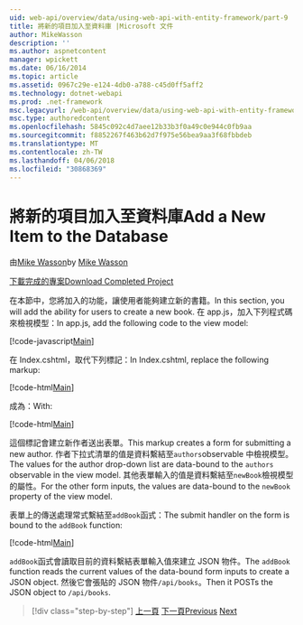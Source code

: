 ```yaml
---
uid: web-api/overview/data/using-web-api-with-entity-framework/part-9
title: 將新的項目加入至資料庫 |Microsoft 文件
author: MikeWasson
description: ''
ms.author: aspnetcontent
manager: wpickett
ms.date: 06/16/2014
ms.topic: article
ms.assetid: 0967c29e-e124-4db0-a788-c45d0ff5aff2
ms.technology: dotnet-webapi
ms.prod: .net-framework
msc.legacyurl: /web-api/overview/data/using-web-api-with-entity-framework/part-9
msc.type: authoredcontent
ms.openlocfilehash: 5845c092c4d7aee12b33b3f0a49c0e944c0fb9aa
ms.sourcegitcommit: f8852267f463b62d7f975e56bea9aa3f68fbbdeb
ms.translationtype: MT
ms.contentlocale: zh-TW
ms.lasthandoff: 04/06/2018
ms.locfileid: "30868369"
---
```

<a name="add-a-new-item-to-the-database"></a><span data-ttu-id="96c7b-102">將新的項目加入至資料庫</span><span class="sxs-lookup"><span data-stu-id="96c7b-102">Add a New Item to the Database</span></span>
====================
<span data-ttu-id="96c7b-103">由[Mike Wasson](https://github.com/MikeWasson)</span><span class="sxs-lookup"><span data-stu-id="96c7b-103">by [Mike Wasson](https://github.com/MikeWasson)</span></span>

[<span data-ttu-id="96c7b-104">下載完成的專案</span><span class="sxs-lookup"><span data-stu-id="96c7b-104">Download Completed Project</span></span>](https://github.com/MikeWasson/BookService)

<span data-ttu-id="96c7b-105">在本節中，您將加入的功能，讓使用者能夠建立新的書籍。</span><span class="sxs-lookup"><span data-stu-id="96c7b-105">In this section, you will add the ability for users to create a new book.</span></span> <span data-ttu-id="96c7b-106">在 app.js，加入下列程式碼來檢視模型：</span><span class="sxs-lookup"><span data-stu-id="96c7b-106">In app.js, add the following code to the view model:</span></span>

[!code-javascript[Main](part-9/samples/sample1.js)]

<span data-ttu-id="96c7b-107">在 Index.cshtml，取代下列標記：</span><span class="sxs-lookup"><span data-stu-id="96c7b-107">In Index.cshtml, replace the following markup:</span></span>

[!code-html[Main](part-9/samples/sample2.html)]

<span data-ttu-id="96c7b-108">成為：</span><span class="sxs-lookup"><span data-stu-id="96c7b-108">With:</span></span>

[!code-html[Main](part-9/samples/sample3.html)]

<span data-ttu-id="96c7b-109">這個標記會建立新作者送出表單。</span><span class="sxs-lookup"><span data-stu-id="96c7b-109">This markup creates a form for submitting a new author.</span></span> <span data-ttu-id="96c7b-110">作者下拉式清單的值是資料繫結至`authors`observable 中檢視模型。</span><span class="sxs-lookup"><span data-stu-id="96c7b-110">The values for the author drop-down list are data-bound to the `authors` observable in the view model.</span></span> <span data-ttu-id="96c7b-111">其他表單輸入的值是資料繫結至`newBook`檢視模型的屬性。</span><span class="sxs-lookup"><span data-stu-id="96c7b-111">For the other form inputs, the values are data-bound to the `newBook` property of the view model.</span></span>

<span data-ttu-id="96c7b-112">表單上的傳送處理常式繫結至`addBook`函式：</span><span class="sxs-lookup"><span data-stu-id="96c7b-112">The submit handler on the form is bound to the `addBook` function:</span></span>

[!code-html[Main](part-9/samples/sample4.html)]

<span data-ttu-id="96c7b-113">`addBook`函式會讀取目前的資料繫結表單輸入值來建立 JSON 物件。</span><span class="sxs-lookup"><span data-stu-id="96c7b-113">The `addBook` function reads the current values of the data-bound form inputs to create a JSON object.</span></span> <span data-ttu-id="96c7b-114">然後它會張貼的 JSON 物件`/api/books`。</span><span class="sxs-lookup"><span data-stu-id="96c7b-114">Then it POSTs the JSON object to `/api/books`.</span></span>

> [!div class="step-by-step"]
> <span data-ttu-id="96c7b-115">[上一頁](part-8.md)
> [下一頁](part-10.md)</span><span class="sxs-lookup"><span data-stu-id="96c7b-115">[Previous](part-8.md)
[Next](part-10.md)</span></span>
